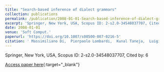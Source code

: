 ```yaml
---
title: "Search-based inference of dialect grammars"
collection: publications
permalink: /publication/2008-01-01-Search-based-inference-of-dialect-grammars
excerpt: 'Springer, New York, USA, Scopus ID: 2-s2.0-34548037707, Cited by: 6'
date: 2008-01-01
venue: 'Soft Comput.'
paperurl: 'https://doi.org/10.1007/s00500-007-0216-5'
citation: ' Massimiliano Di,  Pierpaolo Lombardi,  Kunal Taneja,  Luigi Troiano, &quot;Search-based inference of dialect grammars.&quot; Soft Comput., 2008.'
---
```

Springer, New York, USA, Scopus ID: 2-s2.0-34548037707, Cited by: 6

[Access paper here](https://doi.org/10.1007/s00500-007-0216-5){:target="_blank"}
